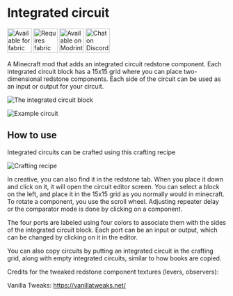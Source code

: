 # Integrated circuit

[<img alt="Available for fabric" height="56" src="https://cdn.jsdelivr.net/npm/@intergrav/devins-badges@3/assets/cozy/supported/fabric_vector.svg">](https://fabricmc.net/)
[<img alt="Requires fabric api" height="56" src="https://cdn.jsdelivr.net/npm/@intergrav/devins-badges@3/assets/cozy/requires/fabric-api_vector.svg">](https://modrinth.com/mod/fabric-api)
[<img alt="Available on Modrinth" height="56" src="https://cdn.jsdelivr.net/npm/@intergrav/devins-badges@3/assets/cozy/available/modrinth_vector.svg">](https://modrinth.com/mod/integrated-circuit)
[<img alt="Chat on Discord" height="56" src="https://cdn.jsdelivr.net/npm/@intergrav/devins-badges@3/assets/cozy/social/discord-singular_vector.svg">](https://discord.gg/etTDQAVSgt)

A Minecraft mod that adds an integrated circuit redstone component.
Each integrated circuit block has a 15x15 grid where you can place two-dimensional
redstone components. Each side of the circuit can be used as an input or output for your circuit.

![The integrated circuit block](https://raw.githubusercontent.com/replaceitem/integrated-circuit/master/block.png)

![Example circuit](https://i.imgur.com/QbySfvI.gif)

## How to use

Integrated circuits can be crafted using this crafting recipe

![Crafting recipe](https://raw.githubusercontent.com/replaceitem/integrated-circuit/master/recipe.png)

In creative, you can also find it in the redstone tab.
When you place it down and click on it, it will open the circuit editor screen.
You can select a block on the left, and place it in the 15x15 grid as you normally would in minecraft.
To rotate a component, you use the scroll wheel.
Adjusting repeater delay or the comparator mode is done by clicking on a component.

The four ports are labeled using four colors to associate them with the sides of the integrated circuit block.
Each port can be an input or output, which can be changed by clicking on it in the editor.

You can also copy circuits by putting an integrated circuit in the crafting grid,
along with empty integrated circuits, similar to how books are copied.

Credits for the tweaked redstone component textures (levers, observers):

Vanilla Tweaks: https://vanillatweaks.net/